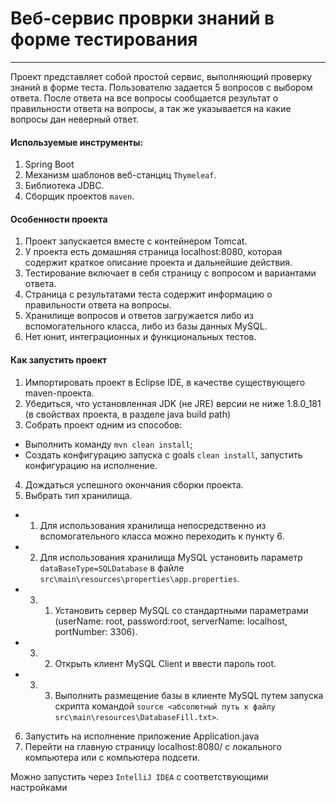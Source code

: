 # Веб-сервис проврки знаний в форме тестирования
---

Проект представляет собой простой сервис, выполняющий проверку знаний в форме теста. Пользователю задается 5 вопросов с выбором ответа. После ответа на все вопросы сообщается результат о правильности ответа на вопросы, а так же указывается на какие вопросы дан неверный ответ.

#### Используемые инструменты:
1. Spring Boot
2. Механизм шаблонов веб-станциц `Thymeleaf`.
3. Библиотека JDBC.
4. Сборщик проектов `maven`.
 
#### Особенности проекта
1. Проект запускается вместе с контейнером Tomcat.
2. У проекта есть домашняя страница localhost:8080, которая содержит краткое описание проекта и дальнейшие действия.
3. Тестирование включает в себя страницу с вопросом и вариантами ответа.
4. Страница с результатами теста содержит информацию о правильности ответа на вопросы.
5. Хранилище вопросов и ответов загружается либо из вспомогательного класса, либо из базы данных MySQL.
6. Нет юнит, интеграционных и функциональных тестов.
 
#### Как запустить проект

1. Импортировать проект в Eclipse IDE, в качестве существующего maven-проекта.
2. Убедиться, что установленная JDK (не JRE) версии не ниже 1.8.0_181 (в свойствах проекта, в разделе java build path) 
3. Собрать проект одним из  способов:
- Выполнить команду `mvn clean install`;
- Создать конфигурацию запуска с goals `clean install`, запустить конфигурацию на исполнение.
4. Дождаться успешного окончания сборки проекта.
5. Выбрать тип хранилища.
- 1. Для использования хранилища непосредственно из вспомогательного класса можно переходить к пункту 6.
- 2. Для использования хранилища MySQL установить параметр `dataBaseType=SQLDatabase` в файле `src\main\resources\properties\app.properties`.
- 3. 1. Установить сервер MySQL со стандартными параметрами (userName: root, password:root, serverName: localhost, portNumber: 3306).
- 3. 2. Открыть клиент MySQL Client и ввести пароль root.
- 3. 3. Выполнить размещение базы в клиенте MySQL путем запуска скрипта командой 
`source <абсолютный путь к файлу src\main\resources\DatabaseFill.txt>`.
6. Запустить на исполнение приложение Application.java
7. Перейти на главную страницу localhost:8080/ с локального компьютера или с компьютера подсети.

Можно запустить через `IntelliJ IDEA` с соответствующими настройками